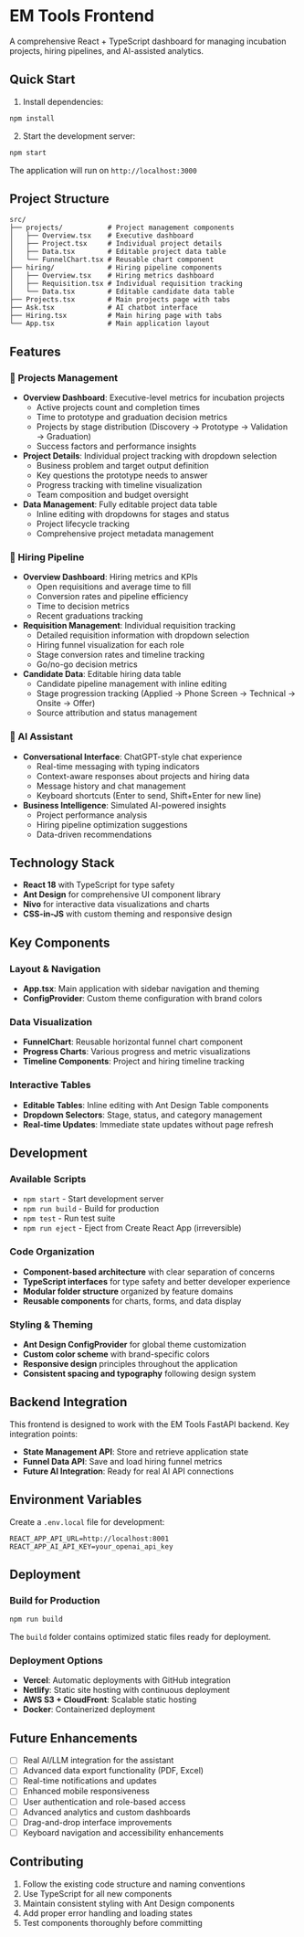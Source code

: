 # EM Tools Frontend

A comprehensive React + TypeScript dashboard for managing incubation projects, hiring pipelines, and AI-assisted analytics.

## Quick Start

1. Install dependencies:
```bash
npm install
```

2. Start the development server:
```bash
npm start
```

The application will run on `http://localhost:3000`

## Project Structure

```
src/
├── projects/           # Project management components
│   ├── Overview.tsx    # Executive dashboard
│   ├── Project.tsx     # Individual project details
│   ├── Data.tsx        # Editable project data table
│   └── FunnelChart.tsx # Reusable chart component
├── hiring/             # Hiring pipeline components
│   ├── Overview.tsx    # Hiring metrics dashboard
│   ├── Requisition.tsx # Individual requisition tracking
│   └── Data.tsx        # Editable candidate data table
├── Projects.tsx        # Main projects page with tabs
├── Ask.tsx             # AI chatbot interface
├── Hiring.tsx          # Main hiring page with tabs
└── App.tsx             # Main application layout
```

## Features

### 🚀 Projects Management
- **Overview Dashboard**: Executive-level metrics for incubation projects
  - Active projects count and completion times
  - Time to prototype and graduation decision metrics
  - Projects by stage distribution (Discovery → Prototype → Validation → Graduation)
  - Success factors and performance insights
- **Project Details**: Individual project tracking with dropdown selection
  - Business problem and target output definition
  - Key questions the prototype needs to answer
  - Progress tracking with timeline visualization
  - Team composition and budget oversight
- **Data Management**: Fully editable project data table
  - Inline editing with dropdowns for stages and status
  - Project lifecycle tracking
  - Comprehensive project metadata management

### 👥 Hiring Pipeline
- **Overview Dashboard**: Hiring metrics and KPIs
  - Open requisitions and average time to fill
  - Conversion rates and pipeline efficiency
  - Time to decision metrics
  - Recent graduations tracking
- **Requisition Management**: Individual requisition tracking
  - Detailed requisition information with dropdown selection
  - Hiring funnel visualization for each role
  - Stage conversion rates and timeline tracking
  - Go/no-go decision metrics
- **Candidate Data**: Editable hiring data table
  - Candidate pipeline management with inline editing
  - Stage progression tracking (Applied → Phone Screen → Technical → Onsite → Offer)
  - Source attribution and status management

### 🤖 AI Assistant
- **Conversational Interface**: ChatGPT-style chat experience
  - Real-time messaging with typing indicators
  - Context-aware responses about projects and hiring data
  - Message history and chat management
  - Keyboard shortcuts (Enter to send, Shift+Enter for new line)
- **Business Intelligence**: Simulated AI-powered insights
  - Project performance analysis
  - Hiring pipeline optimization suggestions
  - Data-driven recommendations

## Technology Stack

- **React 18** with TypeScript for type safety
- **Ant Design** for comprehensive UI component library
- **Nivo** for interactive data visualizations and charts
- **CSS-in-JS** with custom theming and responsive design

## Key Components

### Layout & Navigation
- **App.tsx**: Main application with sidebar navigation and theming
- **ConfigProvider**: Custom theme configuration with brand colors

### Data Visualization
- **FunnelChart**: Reusable horizontal funnel chart component
- **Progress Charts**: Various progress and metric visualizations
- **Timeline Components**: Project and hiring timeline tracking

### Interactive Tables
- **Editable Tables**: Inline editing with Ant Design Table components
- **Dropdown Selectors**: Stage, status, and category management
- **Real-time Updates**: Immediate state updates without page refresh

## Development

### Available Scripts
- `npm start` - Start development server
- `npm run build` - Build for production
- `npm test` - Run test suite
- `npm run eject` - Eject from Create React App (irreversible)

### Code Organization
- **Component-based architecture** with clear separation of concerns
- **TypeScript interfaces** for type safety and better developer experience
- **Modular folder structure** organized by feature domains
- **Reusable components** for charts, forms, and data display

### Styling & Theming
- **Ant Design ConfigProvider** for global theme customization
- **Custom color scheme** with brand-specific colors
- **Responsive design** principles throughout the application
- **Consistent spacing and typography** following design system

## Backend Integration

This frontend is designed to work with the EM Tools FastAPI backend. Key integration points:

- **State Management API**: Store and retrieve application state
- **Funnel Data API**: Save and load hiring funnel metrics
- **Future AI Integration**: Ready for real AI API connections

## Environment Variables

Create a `.env.local` file for development:
```
REACT_APP_API_URL=http://localhost:8001
REACT_APP_AI_API_KEY=your_openai_api_key
```

## Deployment

### Build for Production
```bash
npm run build
```

The `build` folder contains optimized static files ready for deployment.

### Deployment Options
- **Vercel**: Automatic deployments with GitHub integration
- **Netlify**: Static site hosting with continuous deployment
- **AWS S3 + CloudFront**: Scalable static hosting
- **Docker**: Containerized deployment

## Future Enhancements

- [ ] Real AI/LLM integration for the assistant
- [ ] Advanced data export functionality (PDF, Excel)
- [ ] Real-time notifications and updates
- [ ] Enhanced mobile responsiveness
- [ ] User authentication and role-based access
- [ ] Advanced analytics and custom dashboards
- [ ] Drag-and-drop interface improvements
- [ ] Keyboard navigation and accessibility enhancements

## Contributing

1. Follow the existing code structure and naming conventions
2. Use TypeScript for all new components
3. Maintain consistent styling with Ant Design components
4. Add proper error handling and loading states
5. Test components thoroughly before committing